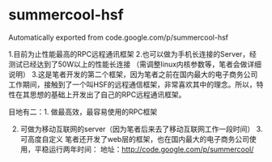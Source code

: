 # summercool-hsf
Automatically exported from code.google.com/p/summercool-hsf

1.目前为止性能最高的RPC远程通讯框架 2.也可以做为手机长连接的Server，经测试已经达到了50W以上的性能长连接 （需调整linux内核参数等，笔者会做详细说明） 3.这是笔者开发的第二个框架，因为笔者之前在国内最大的电子商务公司工作期间，接触到了一个叫HSF的远程通信框架，非常喜欢其中的理念。所以，特性在其思想的基础上开发出了自己的RPC远程通讯框架。

目地有二：1. 做最高效，最容易使用的RPC框架

2. 可做为移动互联网的server（因为笔者后来去了移动互联网工作一段时间） 3. 可高度自定义
笔者还开发了web层的框架，也在国内最大的电子商务公司使用，平稳运行两年时间： 地址：http://code.google.com/p/summercool/
